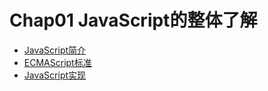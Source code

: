 # Chap01 JavaScript的整体了解
+ [JavaScript简介](JavaScript发展与问题.md)
+ [ECMAScript标准](ECMAScript标准解决问题.md)
+ [JavaScript实现](JavaScript实现标准并扩展.md)
